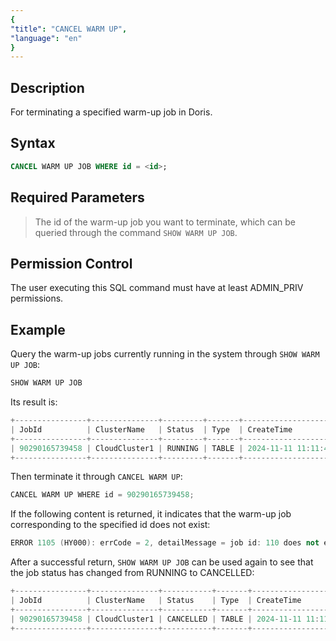 ```yaml
---
{
"title": "CANCEL WARM UP",
"language": "en"
}
---
```


<!-- 
Licensed to the Apache Software Foundation (ASF) under one
or more contributor license agreements.  See the NOTICE file
distributed with this work for additional information
regarding copyright ownership.  The ASF licenses this file
to you under the Apache License, Version 2.0 (the
"License"); you may not use this file except in compliance
with the License.  You may obtain a copy of the License at

  http://www.apache.org/licenses/LICENSE-2.0

Unless required by applicable law or agreed to in writing,
software distributed under the License is distributed on an
"AS IS" BASIS, WITHOUT WARRANTIES OR CONDITIONS OF ANY
KIND, either express or implied.  See the License for the
specific language governing permissions and limitations
under the License.
-->

## Description

For terminating a specified warm-up job in Doris.

## Syntax

```sql
CANCEL WARM UP JOB WHERE id = <id>;
```
## Required Parameters

> The id of the warm-up job you want to terminate, which can be queried through the command `SHOW WARM UP JOB`.

## Permission Control

The user executing this SQL command must have at least ADMIN_PRIV permissions.

## Example

Query the warm-up jobs currently running in the system through `SHOW WARM UP JOB`:

```sql
SHOW WARM UP JOB
```

Its result is:

```C++
+----------------+---------------+---------+-------+-------------------------+-------------+----------+------------+--------+
| JobId          | ClusterName   | Status  | Type  | CreateTime              | FinishBatch | AllBatch | FinishTime | ErrMsg |
+----------------+---------------+---------+-------+-------------------------+-------------+----------+------------+--------+
| 90290165739458 | CloudCluster1 | RUNNING | TABLE | 2024-11-11 11:11:42.700 | 1           | 3        | NULL       |        |
+----------------+---------------+---------+-------+-------------------------+-------------+----------+------------+--------+
```

Then terminate it through `CANCEL WARM UP`:

```C++
CANCEL WARM UP WHERE id = 90290165739458;
```

If the following content is returned, it indicates that the warm-up job corresponding to the specified id does not exist:

```C++
ERROR 1105 (HY000): errCode = 2, detailMessage = job id: 110 does not exist.
```

After a successful return, `SHOW WARM UP JOB` can be used again to see that the job status has changed from RUNNING to CANCELLED:

```C++
+----------------+---------------+-----------+-------+-------------------------+-------------+----------+-------------------------+-------------+
| JobId          | ClusterName   | Status    | Type  | CreateTime              | FinishBatch | AllBatch | FinishTime              | ErrMsg      |
+----------------+---------------+-----------+-------+-------------------------+-------------+----------+-------------------------+-------------+
| 90290165739458 | CloudCluster1 | CANCELLED | TABLE | 2024-11-11 11:11:42.700 | 1           | 3        | 2024-11-11 11:11:43.700 | user cancel |
+----------------+---------------+-----------+-------+-------------------------+-------------+----------+-------------------------+-------------+
```